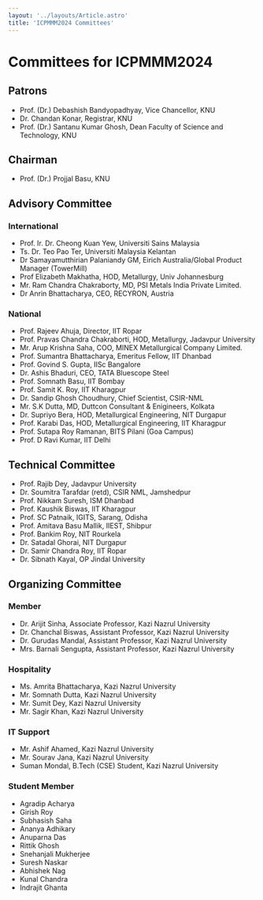 ```yaml
---
layout: '../layouts/Article.astro'
title: 'ICPMMM2024 Committees'
---
```


# Committees for ICPMMM2024

## Patrons

- Prof. (Dr.) Debashish Bandyopadhyay, Vice Chancellor, KNU
- Dr. Chandan Konar, Registrar, KNU
- Prof. (Dr.) Santanu Kumar Ghosh, Dean Faculty of Science and Technology, KNU

## Chairman

- Prof. (Dr.) Projjal Basu, KNU

## Advisory Committee

### International

- Prof. Ir. Dr. Cheong Kuan Yew, Universiti
  Sains Malaysia
- Ts. Dr. Teo Pao Ter, Universiti Malaysia
  Kelantan
- Dr Samayamutthirian Palaniandy GM, Eirich
  Australia/Global Product Manager
  (TowerMill)
- Prof Elizabeth Makhatha, HOD, Metallurgy,
  Univ Johannesburg
- Mr. Ram Chandra Chakraborty, MD, PSI
  Metals India Private Limited.
- Dr Anrin Bhattacharya, CEO, RECYRON,
  Austria

### National

- Prof. Rajeev Ahuja, Director, IIT Ropar
- Prof. Pravas Chandra Chakraborti, HOD,
  Metallurgy, Jadavpur University
- Mr. Arup Krishna Saha, COO, MINEX
  Metallurgical Company Limited.
- Prof. Sumantra Bhattacharya, Emeritus
  Fellow, IIT Dhanbad
- Prof. Govind S. Gupta, IISc Bangalore
- Dr. Ashis Bhaduri, CEO, TATA Bluescope
  Steel
- Prof. Somnath Basu, IIT Bombay
- Prof. Samit K. Roy, IIT Kharagpur
- Dr. Sandip Ghosh Choudhury, Chief
  Scientist, CSIR-NML
- Mr. S.K Dutta, MD, Duttcon Consultant &
  Enigineers, Kolkata
- Dr. Supriyo Bera, HOD, Metallurgical
  Engineering, NIT Durgapur
- Prof. Karabi Das, HOD, Metallurgical
  Engineering, IIT Kharagpur
- Prof. Sutapa Roy Ramanan, BITS Pilani
  (Goa Campus)
- Prof. D Ravi Kumar, IIT Delhi

## Technical Committee

- Prof. Rajib Dey, Jadavpur University
- Dr. Soumitra Tarafdar (retd), CSIR NML,
  Jamshedpur
- Prof. Nikkam Suresh, ISM Dhanbad
- Prof. Kaushik Biswas, IIT Kharagpur
- Prof. SC Patnaik, IGITS, Sarang, Odisha
- Prof. Amitava Basu Mallik, IIEST, Shibpur
- Prof. Bankim Roy, NIT Rourkela
- Dr. Satadal Ghorai, NIT Durgapur
- Dr. Samir Chandra Roy, IIT Ropar
- Dr. Sibnath Kayal, OP Jindal University

## Organizing Committee

### Member

- Dr. Arijit Sinha, Associate Professor, Kazi Nazrul University
- Dr. Chanchal Biswas, Assistant Professor, Kazi Nazrul University
- Dr. Gurudas Mandal, Assistant Professor, Kazi Nazrul University
- Mrs. Barnali Sengupta, Assistant Professor, Kazi Nazrul University

### Hospitality

- Ms. Amrita Bhattacharya, Kazi Nazrul University
- Mr. Somnath Dutta, Kazi Nazrul University
- Mr. Sumit Dey, Kazi Nazrul University
- Mr. Sagir Khan, Kazi Nazrul University

### IT Support

- Mr. Ashif Ahamed, Kazi Nazrul University
- Mr. Sourav Jana, Kazi Nazrul University
- Suman Mondal, B.Tech (CSE) Student, Kazi Nazrul University

### Student Member

- Agradip Acharya
- Girish Roy
- Subhasish Saha
- Ananya Adhikary
- Anuparna Das
- Rittik Ghosh
- Snehanjali Mukherjee
- Suresh Naskar
- Abhishek Nag
- Kunal Chandra
- Indrajit Ghanta
